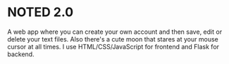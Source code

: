 # NOTED 2.0 

A web app where you can create your own account and then save, edit or delete your text files. Also there's a cute moon that stares at your mouse cursor at all times. I use HTML/CSS/JavaScript for frontend and Flask for backend.
